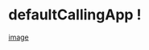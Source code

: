 # defaultCallingApp !
[image](https://github.com/user-attachments/assets/d521eefe-8002-4864-ad42-92062600160d)
